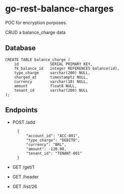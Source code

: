 # go-rest-balance-charges

POC for encryption purposes.

CRUD a balance_charge data

## Database

    CREATE TABLE balance_charge (
        id              SERIAL PRIMARY KEY,
        fk_balance_id   integer REFERENCES balance(id),
        type_charge     varchar(200) NULL,
        charged_at      timestamptz NULL,
        currency        varchar(10) NULL,   
        amount          float8 NULL,
        tenant_id       varchar(200) NULL
    );

## Endpoints

+ POST /add

        {
            "account_id": "ACC-001",
            "type_charge": "DEBITO",
            "currency": "BRL",
            "amount": -120.00,
            "tenant_id": "TENANT-001"
        }

+ GET /get/1

+ GET /header

+ GET /list/26
